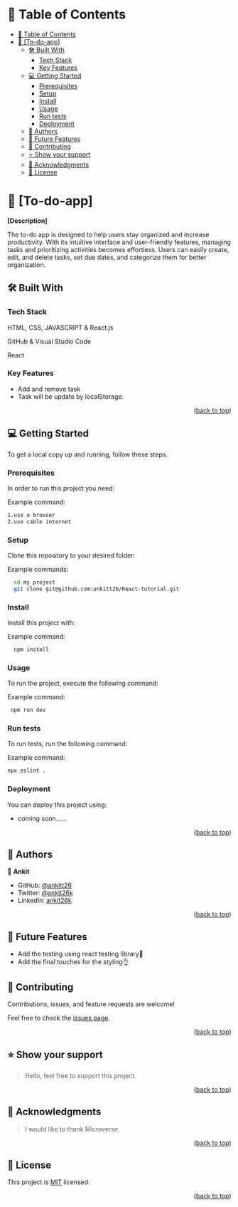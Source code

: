 <a name="readme-top"></a>

# 📗 Table of Contents

- [📗 Table of Contents](#-table-of-contents)
- [📖 \[To-do-app\] ](#-to-do-app-)
  - [🛠️ Built With ](#️-built-with-)
    - [Tech Stack ](#tech-stack-)
    - [Key Features ](#key-features-)
  - [💻 Getting Started ](#-getting-started-)
    - [Prerequisites](#prerequisites)
    - [Setup](#setup)
    - [Install](#install)
    - [Usage](#usage)
    - [Run tests](#run-tests)
    - [Deployment](#deployment)
  - [👥 Authors ](#-authors-)
  - [🔭 Future Features](#-future-features)
  - [🤝 Contributing ](#-contributing-)
  - [⭐ Show your support ](#-show-your-support-)
  - [🙏 Acknowledgments ](#-acknowledgments-)
  - [📝 License ](#-license-)

<!-- PROJECT DESCRIPTION -->

# 📖 [To-do-app] <a name="about-project"></a>

**[Description]**

The to-do app is designed to help users stay organized and increase productivity. With its intuitive interface and user-friendly features, managing tasks and prioritizing activities becomes effortless. Users can easily create, edit, and delete tasks, set due dates, and categorize them for better organization. 

## 🛠️ Built With <a name="built-with"></a>



### Tech Stack <a name="tech-stack"></a>

HTML, CSS, JAVASCRIPT & React.js

GitHub & Visual Studio Code

React

<!-- Features -->

### Key Features <a name="key-features"></a>

- Add and remove task
- Task will be update by localStorage.

<p align="right">(<a href="#readme-top">back to top</a>)</p>

<!-- LIVE DEMO -->

<!-- GETTING STARTED -->

## 💻 Getting Started <a name="getting-started"></a>



To get a local copy up and running, follow these steps.

### Prerequisites

In order to run this project you need:


Example command:

```sh
1.use a browser
2.use cable internet
```
 

### Setup

Clone this repository to your desired folder:


Example commands:

```sh
  cd my project
  git clone git@github.com:ankitt26/React-tutorial.git

```


### Install

Install this project with:


Example command:

```sh
  npm install
```


### Usage

To run the project, execute the following command:


Example command:

```sh
 npm run dev
```


### Run tests

To run tests, run the following command:


Example command:

```sh
npx eslint .
```


### Deployment

You can deploy this project using:

- coming soon......



<p align="right">(<a href="#readme-top">back to top</a>)</p>


<!-- AUTHORS -->

## 👥 Authors <a name="authors"></a>

👤 **Ankit**

- GitHub: [@ankitt26](https://github.com/ankitt26)
- Twitter: [@ankit26k](https://twitter.com/ankit26k)
- LinkedIn: [ankit26k](https://www.linkedin.com/in/ankit26k/)


<p align="right">(<a href="#readme-top">back to top</a>)</p>


 ## 🔭 Future Features

- Add the testing using react testing library💯
- Add the final touches for the styling👌


<!-- CONTRIBUTING -->

## 🤝 Contributing <a name="contributing"></a>

Contributions, issues, and feature requests are welcome!

Feel free to check the [issues page](https://github.com/ankitt26/Math-magicians/issues).

<p align="right">(<a href="#readme-top">back to top</a>)</p>

<!-- SUPPORT -->

## ⭐ Show your support <a name="support"></a>

> Hello, feel free to support this project.

<p align="right">(<a href="#readme-top">back to top</a>)</p>

<!-- ACKNOWLEDGEMENTS -->

## 🙏 Acknowledgments <a name="acknowledgements"></a>

> I would like to thank Microverse.

<p align="right">(<a href="#readme-top">back to top</a>)</p>

<!-- LICENSE -->

## 📝 License <a name="license"></a>

This project is [MIT](https://github.com/ankitt26/Math-magicians/blob/develop/LICENSE) licensed.

<p align="right">(<a href="#readme-top">back to top</a>)</p>